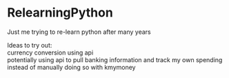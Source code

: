 # RelearningPython
Just me trying to re-learn python after many years

Ideas to try out:  
currency conversion using api  
potentially using api to pull banking information and track my own spending instead of manually doing so with kmymoney  
